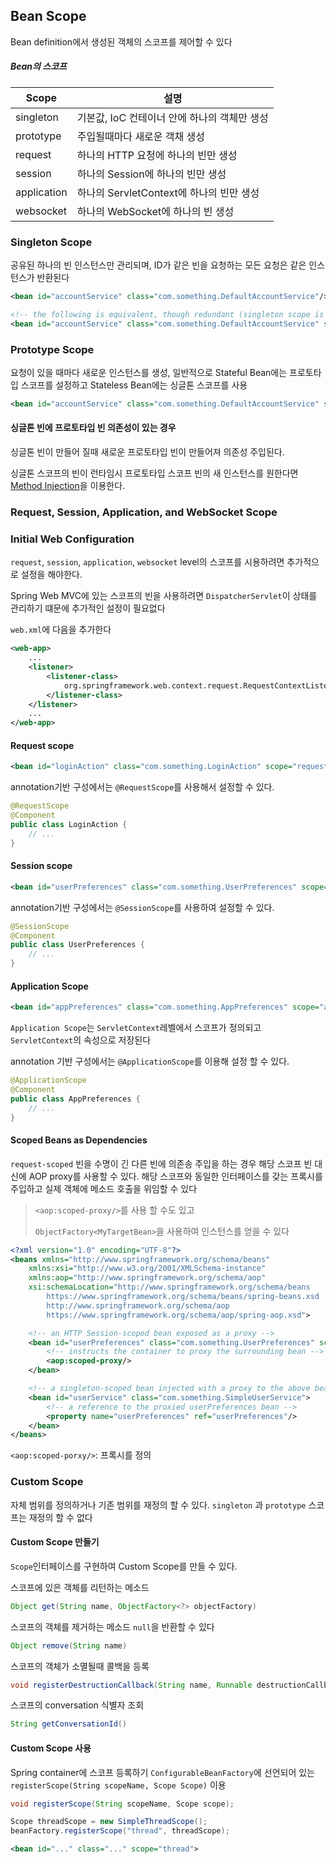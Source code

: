 ## Bean Scope

Bean definition에서 생성된 객체의 스코프를 제어할 수 있다

##### Bean의 스코프

| Scope       | 설명                                         |
| ----------- | -------------------------------------------- |
| singleton   | 기본값, IoC 컨테이너 안에 하나의 객체만 생성 |
| prototype   | 주입될때마다 새로운 객채 생성                |
| request     | 하나의 HTTP 요청에 하나의 빈만 생성          |
| session     | 하나의 Session에 하나의 빈만 생성            |
| application | 하나의 ServletContext에 하나의 빈만 생성     |
| websocket   | 하나의 WebSocket에 하나의 빈 생성            |

### Singleton Scope

공유된 하나의 빈 인스턴스만 관리되며, ID가 같은 빈을 요청하는 모든 요청은 같은 인스턴스가 반환된다

```xml
<bean id="accountService" class="com.something.DefaultAccountService"/>

<!-- the following is equivalent, though redundant (singleton scope is the default) -->
<bean id="accountService" class="com.something.DefaultAccountService" scope="singleton"/>
```

### Prototype Scope

요청이 있을 때마다 새로운 인스턴스를 생성, 일반적으로 Stateful Bean에는 프로토타입 스코프를 설정하고 Stateless Bean에는 싱글톤 스코프를 사용

```xml
<bean id="accountService" class="com.something.DefaultAccountService" scope="prototype"/>
```

#### 싱글톤 빈에 프로토타입 빈 의존성이 있는 경우

싱글톤 빈이 만들어 질때 새로운 프로토타입 빈이 만들어져 의존성 주입된다.

싱글톤 스코프의 빈이 런타임시 프로토타입 스코프 빈의 새 인스턴스를 원한다면 [Method Injection](#메소드-주입)을 이용한다.

### Request, Session, Application, and WebSocket Scope

### Initial Web Configuration

`request`, `session`, `application`, `websocket` level의 스코프를 시용하려면 추가적으로 설정을 해야한다.

Spring Web MVC에 있는 스코프의 빈을 사용하려면 `DispatcherServlet`이 상태를 관리하기 떄문에 추가적인 설정이 필요없다

`web.xml`에 다음을 추가한다

```xml
<web-app>
    ...
    <listener>
        <listener-class>
            org.springframework.web.context.request.RequestContextListener
        </listener-class>
    </listener>
    ...
</web-app>
```

####  Request scope

```xml
<bean id="loginAction" class="com.something.LoginAction" scope="request"/>
```

annotation기반 구성에서는 `@RequestScope`를 사용해서 설정할 수 있다.

```java
@RequestScope
@Component
public class LoginAction {
    // ...
}
```

#### Session scope

```xml
<bean id="userPreferences" class="com.something.UserPreferences" scope="session"/>
```

annotation기반 구성에서는 `@SessionScope`를 사용하여 설정할 수 있다.

```java
@SessionScope
@Component
public class UserPreferences {
    // ...
}
```

#### Application Scope

```xml
<bean id="appPreferences" class="com.something.AppPreferences" scope="application"/>
```

`Application Scope`는 `ServletContext`레벨에서 스코프가 정의되고 `ServletContext`의 속성으로 저장된다

annotation 기반 구성에서는 `@ApplicationScope`를 이용해 설정 할 수 있다.

```java
@ApplicationScope
@Component
public class AppPreferences {
    // ...
}
```

#### Scoped Beans as Dependencies

`request-scoped` 빈을 수명이 긴 다른 빈에 의존송 주입을 하는 경우 해당 스코프 빈 대신에 AOP proxy를 사용할 수 있다. 해당 스코프와 동일한 인터페이스를 갖는 프록시를 주입하고 실제 객체에 메소드 호출을 위임할 수 있다

> `<aop:scoped-proxy/>`를 사용 할 수도 있고
>
> `ObjectFactory<MyTargetBean>`을 사용하여 인스턴스를 얻을 수 있다

```xml
<?xml version="1.0" encoding="UTF-8"?>
<beans xmlns="http://www.springframework.org/schema/beans"
    xmlns:xsi="http://www.w3.org/2001/XMLSchema-instance"
    xmlns:aop="http://www.springframework.org/schema/aop"
    xsi:schemaLocation="http://www.springframework.org/schema/beans
        https://www.springframework.org/schema/beans/spring-beans.xsd
        http://www.springframework.org/schema/aop
        https://www.springframework.org/schema/aop/spring-aop.xsd">

    <!-- an HTTP Session-scoped bean exposed as a proxy -->
    <bean id="userPreferences" class="com.something.UserPreferences" scope="session">
        <!-- instructs the container to proxy the surrounding bean -->
        <aop:scoped-proxy/> 
    </bean>

    <!-- a singleton-scoped bean injected with a proxy to the above bean -->
    <bean id="userService" class="com.something.SimpleUserService">
        <!-- a reference to the proxied userPreferences bean -->
        <property name="userPreferences" ref="userPreferences"/>
    </bean>
</beans>
```

`<aop:scoped-porxy/>`: 프록시를 정의

### Custom Scope

자체 범위를 정의하거나 기존 범위를 재정의 할 수 있다.  `singleton` 과 `prototype` 스코프는 재정의 할 수 없다

#### Custom Scope 만들기

`Scope`인터페이스를 구현하여 Custom Scope를 만들 수 있다.

스코프에 있은 객체를 리턴하는 메소드

```java
Object get(String name, ObjectFactory<?> objectFactory)
```

스코프의 객체를 제거하는 메소드 `null`을 반환할 수 있다

```java
Object remove(String name)
```

스코프의 객체가 소멸될때 콜백을 등록

```java
void registerDestructionCallback(String name, Runnable destructionCallback)
```

스코프의 conversation 식별자 조회

```java
String getConversationId()
```

#### Custom Scope 사용

Spring container에 스코프 등록하기 `ConfigurableBeanFactory`에 선언되어 있는 `registerScope(String scopeName, Scope Scope)` 이용

```java
void registerScope(String scopeName, Scope scope);
```

```java
Scope threadScope = new SimpleThreadScope();
beanFactory.registerScope("thread", threadScope);
```

```xml
<bean id="..." class="..." scope="thread">
```
